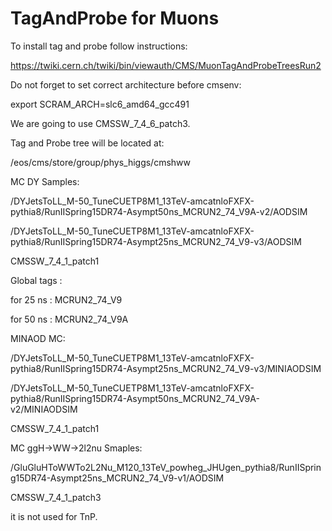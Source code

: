# TagAndProbe for Muons

To install tag and probe follow instructions:

https://twiki.cern.ch/twiki/bin/viewauth/CMS/MuonTagAndProbeTreesRun2

Do not forget to set correct architecture before cmsenv:

export SCRAM_ARCH=slc6_amd64_gcc491

We are going to use CMSSW_7_4_6_patch3.

Tag and Probe tree will be located at:

/eos/cms/store/group/phys_higgs/cmshww


MC DY Samples:

/DYJetsToLL_M-50_TuneCUETP8M1_13TeV-amcatnloFXFX-pythia8/RunIISpring15DR74-Asympt50ns_MCRUN2_74_V9A-v2/AODSIM

/DYJetsToLL_M-50_TuneCUETP8M1_13TeV-amcatnloFXFX-pythia8/RunIISpring15DR74-Asympt25ns_MCRUN2_74_V9-v3/AODSIM

CMSSW_7_4_1_patch1

Global tags :

for 25 ns : MCRUN2_74_V9

for 50 ns : MCRUN2_74_V9A

MINAOD MC:

/DYJetsToLL_M-50_TuneCUETP8M1_13TeV-amcatnloFXFX-pythia8/RunIISpring15DR74-Asympt25ns_MCRUN2_74_V9-v3/MINIAODSIM

/DYJetsToLL_M-50_TuneCUETP8M1_13TeV-amcatnloFXFX-pythia8/RunIISpring15DR74-Asympt50ns_MCRUN2_74_V9A-v2/MINIAODSIM

CMSSW_7_4_1_patch1


MC ggH->WW->2l2nu Smaples:

/GluGluHToWWTo2L2Nu_M120_13TeV_powheg_JHUgen_pythia8/RunIISpring15DR74-Asympt25ns_MCRUN2_74_V9-v1/AODSIM

CMSSW_7_4_1_patch3

it is not used for TnP. 

 
